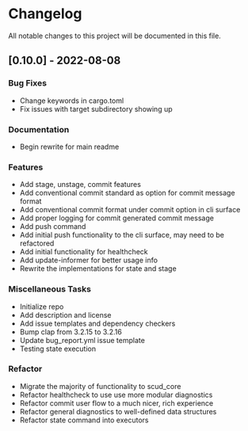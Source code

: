 # Changelog

All notable changes to this project will be documented in this file.

## [0.10.0] - 2022-08-08

### Bug Fixes

- Change keywords in cargo.toml
- Fix issues with target subdirectory showing up

### Documentation

- Begin rewrite for main readme

### Features

- Add stage, unstage, commit features
- Add conventional commit standard as option for commit message format
- Add conventional commit format under commit option in cli surface
- Add proper logging for commit generated commit message
- Add push command
- Add initial push functionality to the cli surface, may need to be refactored
- Add initial functionality for healthcheck
- Add update-informer for better usage info
- Rewrite the implementations for state and stage

### Miscellaneous Tasks

- Initialize repo
- Add description and license
- Add issue templates and dependency checkers
- Bump clap from 3.2.15 to 3.2.16
- Update bug_report.yml issue template
- Testing state execution

### Refactor

- Migrate the majority of functionality to scud_core
- Refactor healthcheck to use use more modular diagnostics
- Refactor commit user flow to a much nicer, rich experience
- Refactor general diagnostics to well-defined data structures
- Refactor state command into executors

<!-- generated by git-cliff -->
